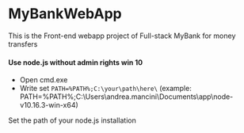 # MyBankWebApp

This is the Front-end webapp project of Full-stack MyBank for money transfers

#### Use node.js without admin rights win 10

* Open cmd.exe
* Write set `PATH=%PATH%;C:\your\path\here\` 
(example: PATH=%PATH%;C:\Users\andrea.mancini\Documents\app\node-v10.16.3-win-x64)

Set the path of your node.js installation
